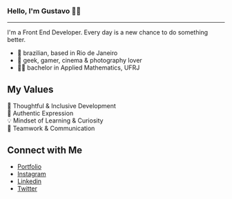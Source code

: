 ### Hello, I'm Gustavo 👋🏻

---

I'm a Front End Developer. Every day is a new chance to do something better.

- 🏡 brazilian, based in Rio de Janeiro
- 💜 geek, gamer, cinema & photography lover
- 👩‍🎓 bachelor in Applied Mathematics, UFRJ

## My Values
🧠 Thoughtful & Inclusive Development <br/>
🖤 Authentic Expression <br/>
💡 Mindset of Learning & Curiosity <br/>
🙌 Teamwork & Communication

## Connect with Me
- [Portfolio](https://www.scafeli.com.br/) <br/>
- [Instagram](https://www.instagram.com/gustavoscafeli) <br/>
- [Linkedin](https://www.linkedin.com/in/gustavoscafeli/) <br/>
- [Twitter](https://twitter.com/gustavoscafeli) <br/>

